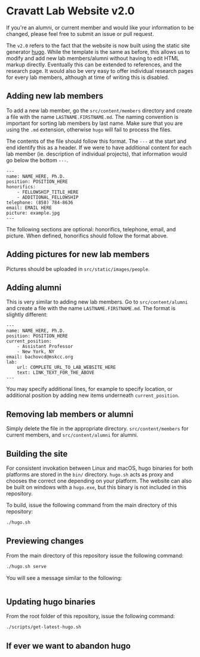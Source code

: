 # Cravatt Lab Website v2.0

If you're an alumni, or current member and would like your information to be changed, please feel free to submit an issue or pull request.

The `v2.0` refers to the fact that the website is now built using the static site generator [hugo](https://gohugo.io/). While the template is the same as before, this allows us to modify and add new lab members/alumni without having to edit HTML markup directly. Eventually this can be extended to references, and the research page. It would also be very easy to offer individual research pages for every lab members, although at time of writing this is disabled.


## Adding new lab members

To add a new lab member, go the `src/content/members` directory and create a file with the name `LASTNAME.FIRSTNAME.md`. The naming convention is important for sorting lab members by last name. Make sure that you are using the `.md` extension, otherwise `hugo` will fail to process the files.

The contents of the file should follow this format. The `---` at the start and end identify this as a header. If we were to have additional content for each lab member (ie. description of individual projects), that information would go below the bottom `---`.

```
---
name: NAME_HERE, Ph.D.
position: POSITION_HERE
honorifics:
    - FELLOWSHIP_TITLE_HERE
    - ADDITIONAL_FELLOWSHIP
telephone: (858) 784-8636
email: EMAIL HERE
picture: example.jpg
---
```

The following sections are optional: honorifics, telephone, email, and picture. When defined, honorifics should follow the format above.


## Adding pictures for new lab members

Pictures should be uploaded in `src/static/images/people`.


## Adding alumni

This is very similar to adding new lab members. Go to `src/content/alumni` and create a file with the name `LASTNAME.FIRSTNAME.md`. The format is slightly different:

```
---
name: NAME_HERE, Ph.D.
position: POSITION_HERE
current_position:
    - Assistant Professor
    - New York, NY
email: bachovcd@mskcc.org
lab:
    url: COMPLETE_URL_TO_LAB_WEBSITE_HERE
    text: LINK_TEXT_FOR_THE_ABOVE
---
```

You may specify additional lines, for example to specify location, or additional position by adding new items underneath `current_position`. 


## Removing lab members or alumni

Simply delete the file in the appropriate directory. `src/content/members` for current members, and `src/content/alumni` for alumni.


## Building the site

For consistent invokation between Linux and macOS, hugo binaries for both platforms are stored in the `bin/` directory. `hugo.sh` acts as proxy and chooses the correct one depending on your platform. The website can also be built on windows with a `hugo.exe`, but this binary is not included in this repository.

To build, issue the following command from the main directory of this repository:

```bash
./hugo.sh
```


## Previewing changes

From the main directory of this repository issue the following command:

```bash
./hugo.sh serve
```

You will see a message similar to the following:

```

```


## Updating hugo binaries

From the root folder of this repository, issue the following command:

```bash
./scripts/get-latest-hugo.sh
```


## If ever we want to abandon hugo

